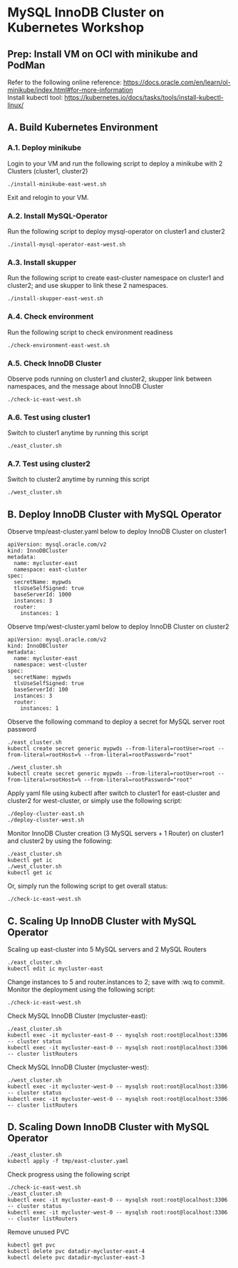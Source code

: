 # MySQL InnoDB Cluster on Kubernetes Workshop

## Prep: Install VM on OCI with minikube and PodMan
Refer to the following online reference: https://docs.oracle.com/en/learn/ol-minikube/index.html#for-more-information </br>
Install kubectl tool: https://kubernetes.io/docs/tasks/tools/install-kubectl-linux/

## A. Build Kubernetes Environment
### A.1. Deploy minikube
Login to your VM and run the following script to deploy a minikube with 2 Clusters (cluster1, cluster2)
```
./install-minikube-east-west.sh 
```
Exit and relogin to your VM.
### A.2. Install MySQL-Operator 
Run the following script to deploy mysql-operator on cluster1 and cluster2
```
./install-mysql-operator-east-west.sh
```
### A.3. Install skupper 
Run the following script to create east-cluster namespace on cluster1 and cluster2; and use skupper to link these 2 namespaces.
```
./install-skupper-east-west.sh
```
### A.4. Check environment
Run the following script to check environment readiness
```
./check-environment-east-west.sh 
```
### A.5. Check InnoDB Cluster
Observe pods running on cluster1 and cluster2, skupper link between namespaces, and the message about InnoDB Cluster
```
./check-ic-east-west.sh
```
### A.6. Test using cluster1
Switch to cluster1 anytime by running this script
```
./east_cluster.sh 
```
### A.7. Test using cluster2
Switch to cluster2 anytime by running this script
```
./west_cluster.sh
```
## B. Deploy InnoDB Cluster with MySQL Operator
Observe tmp/east-cluster.yaml below to deploy InnoDB Cluster on cluster1
```
apiVersion: mysql.oracle.com/v2
kind: InnoDBCluster
metadata:
  name: mycluster-east
  namespace: east-cluster
spec:
  secretName: mypwds
  tlsUseSelfSigned: true
  baseServerId: 1000
  instances: 3
  router:
    instances: 1
```
Observe tmp/west-cluster.yaml below to deploy InnoDB Cluster on cluster2
```
apiVersion: mysql.oracle.com/v2
kind: InnoDBCluster
metadata:
  name: mycluster-east
  namespace: west-cluster
spec:
  secretName: mypwds
  tlsUseSelfSigned: true
  baseServerId: 100
  instances: 3
  router:
    instances: 1
```
Observe the following command to deploy a secret for MySQL server root password 
```
./east_cluster.sh
kubectl create secret generic mypwds --from-literal=rootUser=root --from-literal=rootHost=% --from-literal=rootPassword="root"

./west_cluster.sh
kubectl create secret generic mypwds --from-literal=rootUser=root --from-literal=rootHost=% --from-literal=rootPassword="root"
```
Apply yaml file using kubectl after switch to cluster1 for east-cluster and cluster2 for west-cluster, or simply use the following script:
```
./deploy-cluster-east.sh
./deploy-cluster-west.sh
```
Monitor InnoDB Cluster creation (3 MySQL servers + 1 Router) on cluster1 and cluster2 by using the following:
```
./east_cluster.sh
kubectl get ic
./west_cluster.sh
kubectl get ic
```
Or, simply run the following script to get overall status:
```
./check-ic-east-west.sh
```
## C. Scaling Up InnoDB Cluster with MySQL Operator
Scaling up east-cluster into 5 MySQL servers and 2 MySQL Routers
```
./east_cluster.sh
kubectl edit ic mycluster-east
```
Change instances to 5 and router.instances to 2; save with :wq to commit. </br>
Monitor the deployment using the following script:
```
./check-ic-east-west.sh
```
Check MySQL InnoDB Cluster (mycluster-east):
```
./east_cluster.sh
kubectl exec -it mycluster-east-0 -- mysqlsh root:root@localhost:3306 -- cluster status
kubectl exec -it mycluster-east-0 -- mysqlsh root:root@localhost:3306 -- cluster listRouters
```
Check MySQL InnoDB Cluster (mycluster-west):
```
./west_cluster.sh
kubectl exec -it mycluster-west-0 -- mysqlsh root:root@localhost:3306 -- cluster status
kubectl exec -it mycluster-west-0 -- mysqlsh root:root@localhost:3306 -- cluster listRouters
```
## D. Scaling Down InnoDB Cluster with MySQL Operator
```
./east_cluster.sh
kubectl apply -f tmp/east-cluster.yaml
```
Check progress using the following script
```
./check-ic-east-west.sh
./east_cluster.sh
kubectl exec -it mycluster-east-0 -- mysqlsh root:root@localhost:3306 -- cluster status
kubectl exec -it mycluster-west-0 -- mysqlsh root:root@localhost:3306 -- cluster listRouters
```
Remove unused PVC
```
kubectl get pvc
kubectl delete pvc datadir-mycluster-east-4
kubectl delete pvc datadir-mycluster-east-3
```





